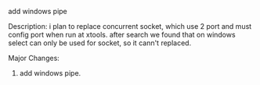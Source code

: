 add windows pipe

Description:
i plan to replace concurrent socket, which use 2 port and
must config port when run at xtools. after search we found
that on windows select can only be used for socket, so it
cann't replaced.

Major Changes:
1. add windows pipe.
